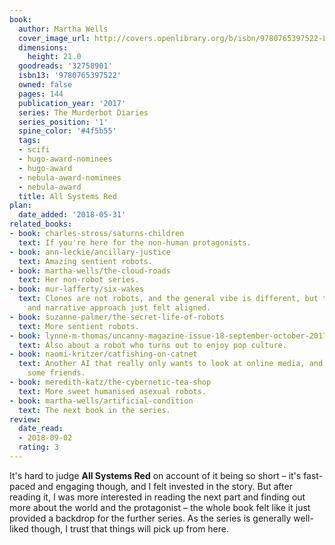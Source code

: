 ```yaml
---
book:
  author: Martha Wells
  cover_image_url: http://covers.openlibrary.org/b/isbn/9780765397522-L.jpg
  dimensions:
    height: 21.0
  goodreads: '32758901'
  isbn13: '9780765397522'
  owned: false
  pages: 144
  publication_year: '2017'
  series: The Murderbot Diaries
  series_position: '1'
  spine_color: '#4f5b55'
  tags:
  - scifi
  - hugo-award-nominees
  - hugo-award
  - nebula-award-nominees
  - nebula-award
  title: All Systems Red
plan:
  date_added: '2018-05-31'
related_books:
- book: charles-stross/saturns-children
  text: If you're here for the non-human protagonists.
- book: ann-leckie/ancillary-justice
  text: Amazing sentient robots.
- book: martha-wells/the-cloud-roads
  text: Her non-robot series.
- book: mur-lafferty/six-wakes
  text: Clones are not robots, and the general vibe is different, but the setting
    and narrative approach just felt aligned.
- book: suzanne-palmer/the-secret-life-of-robots
  text: More sentient robots.
- book: lynne-m-thomas/uncanny-magazine-issue-18-september-october-2017
  text: Also about a robot who turns out to enjoy pop culture.
- book: naomi-kritzer/catfishing-on-catnet
  text: Another AI that really only wants to look at online media, and maybe help
    some friends.
- book: meredith-katz/the-cybernetic-tea-shop
  text: More sweet humanised asexual robots.
- book: martha-wells/artificial-condition
  text: The next book in the series.
review:
  date_read:
  - 2018-09-02
  rating: 3
---
```


It's hard to judge **All Systems Red** on account of it being so short – it's fast-paced and engaging though, and I felt invested in the story. But after reading it, I was more interested in reading the next part and finding out more about the world and the protagonist – the whole book felt like it just provided a backdrop for the further series. As the series is generally well-liked though, I trust that things will pick up from here.
